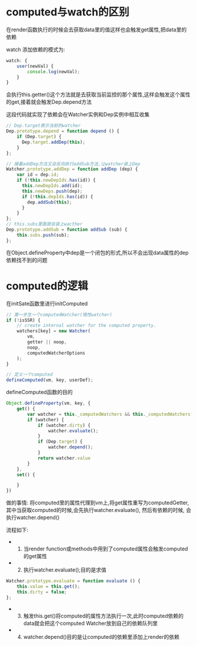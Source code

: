 # computed与watch的区别

在render函数执行的时候会去获取data里的值这样也会触发get属性,把data里的依赖

watch 添加依赖的模式为: 
```js
watch: {
    user(newVal) {
        console.log(newVal);
    }
}
```

会执行this.getter()这个方法就是去获取当前监控的那个属性,这样会触发这个属性的get,接着就会触发Dep.depend方法

这段代码就实现了依赖会在Watcher实例和Dep实例中相互收集
```js
// Dep.target表示当前的watcher
Dep.prototype.depend = function depend () {
    if (Dep.target) {
      Dep.target.addDep(this);
    }
};

// 接着addDep方法又会反向执行addSub方法,让watcher装上Dep
Watcher.prototype.addDep = function addDep (dep) {
    var id = dep.id;
    if (!this.newDepIds.has(id)) {
      this.newDepIds.add(id);
      this.newDeps.push(dep);
      if (!this.depIds.has(id)) {
        dep.addSub(this);
      }
    }
};
// this.subs里面就会装上wacther
Dep.prototype.addSub = function addSub (sub) {
    this.subs.push(sub);
};
```

在Object.defineProperty中dep是一个闭包的形式,所以不会出现data属性的dep依赖找不到的问题

# computed的逻辑
在initSate函数里进行initComputed

```js
// 第一步生一个computedWatcher(惰性watcher)
if (!isSSR) {
    // create internal watcher for the computed property.
    watchers[key] = new Watcher(
        vm,
        getter || noop,
        noop,
        computedWatcherOptions
    );
}

// 定义一个computed
defineComputed(vm, key, userDef);
```

defineComputed函数的目的

```js
Object.defineProperty(vm, key, {
    get() {
        var watcher = this._computedWatchers && this._computedWatchers[key];
        if (watcher) {
            if (watcher.dirty) {
                watcher.evaluate();
            }
            if (Dep.target) {
                watcher.depend();
            }
            return watcher.value
        }
    },
    set() {

    }
})
```

做的事情: 将computed里的属性代理到vm上,将get属性重写为computedGetter,其中当获取computed的时候,会先执行watcher.evaluate(), 然后有依赖的时候, 会执行watcher.depend()

流程如下:

+ 1. 当render function或methods中用到了computed属性会触发computed的get属性
+ 2. 执行watcher.evaluate();目的是求值
```js
Watcher.prototype.evaluate = function evaluate () {
    this.value = this.get();
    this.dirty = false;
};
```
+ 3. 触发this.get()将computed的属性方法执行一次,此时computed依赖的data就会把这个computed Watcher放到自己的依赖队列里
+ 4. watcher.depend()目的是让computed的依赖里添加上render的依赖